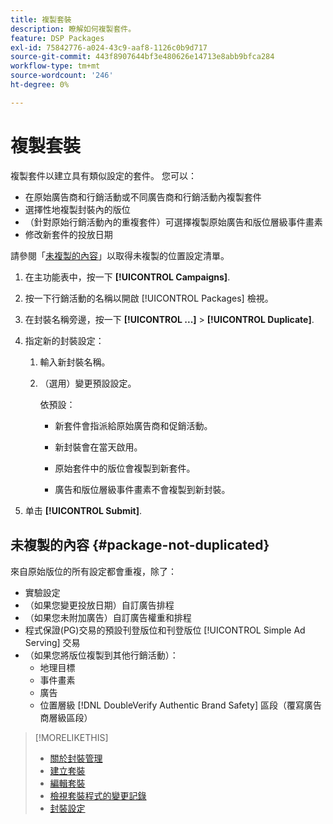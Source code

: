 ```yaml
---
title: 複製套裝
description: 瞭解如何複製套件。
feature: DSP Packages
exl-id: 75842776-a024-43c9-aaf8-1126c0b9d717
source-git-commit: 443f8907644bf3e480626e14713e8abb9bfca284
workflow-type: tm+mt
source-wordcount: '246'
ht-degree: 0%

---
```


# 複製套裝

複製套件以建立具有類似設定的套件。 您可以：

* 在原始廣告商和行銷活動或不同廣告商和行銷活動內複製套件
* 選擇性地複製封裝內的版位
* （針對原始行銷活動內的重複套件）可選擇複製原始廣告和版位層級事件畫素
* 修改新套件的投放日期

請參閱「[未複製的內容](#package-not-duplicated)」以取得未複製的位置設定清單。

1. 在主功能表中，按一下 **[!UICONTROL Campaigns]**.

1. 按一下行銷活動的名稱以開啟 [!UICONTROL Packages] 檢視。

1. 在封裝名稱旁邊，按一下  **[!UICONTROL ...]** > **[!UICONTROL Duplicate]**.

1. 指定新的封裝設定：

   1. 輸入新封裝名稱。

   1. （選用）變更預設設定。

      依預設：

      * 新套件會指派給原始廣告商和促銷活動。

      * 新封裝會在當天啟用。<!-- and the flight continues for NN  days. -->

      * 原始套件中的版位會複製到新套件。

      * 廣告和版位層級事件畫素不會複製到新封裝。

1. 单击 **[!UICONTROL Submit]**.

## 未複製的內容 {#package-not-duplicated}

來自原始版位的所有設定都會重複，除了：

* 實驗設定
* （如果您變更投放日期）自訂廣告排程
* （如果您未附加廣告）自訂廣告權重和排程
* 程式保證(PG)交易的預設刊登版位和刊登版位 [!UICONTROL Simple Ad Serving] 交易
* （如果您將版位複製到其他行銷活動）：
   * 地理目標
   * 事件畫素
   * 廣告
   * 位置層級 [!DNL DoubleVerify Authentic Brand Safety] 區段（覆寫廣告商層級區段）

>[!MORELIKETHIS]
>
>* [關於封裝管理](package-about.md)
>* [建立套裝](package-create.md)
>* [編輯套裝](package-edit.md)
>* [檢視套裝程式的變更記錄](package-change-log.md)
>* [封裝設定](package-settings.md)

